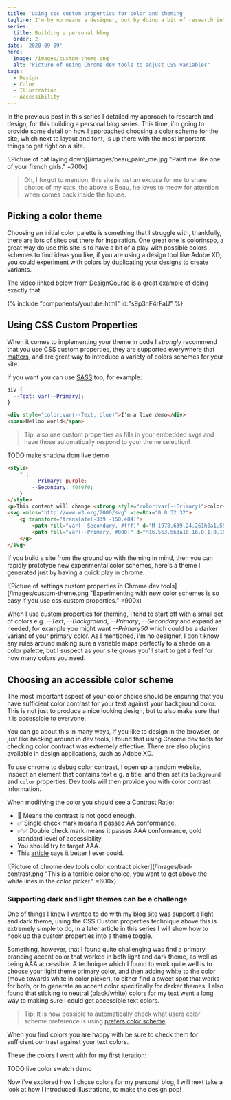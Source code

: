 ```yaml
---
title: 'Using css custom properties for color and theming'
tagline: I'm by no means a designer, but by doing a bit of research into color contract and accessibility, and use of CSS variables, I was able to build out a design that I was happy with.
series:
  title: Building a personal blog
  order: 2
date: '2020-09-09'
hero:
  image: /images/custom-theme.png
  alt: "Picture of using Chrome dev tools to adjust CSS variables"
tags:
  - Design
  - Color
  - Illustration
  - Accessibility
---
```


In the previous post in this series I detailed my approach to research and design, for this building a personal blog series. This time, i'm going to provide some detail on how I approached choosing a color scheme for the site, which next to layout and font, is up there with the most important things to get right on a site.

![Picture of cat laying down](/images/beau_paint_me.jpg "Paint me like one of your french girls." =700x)

> Oh, I forgot to mention, this site is just an excuse for me to share photos of my cats, the above is Beau, he loves to meow for attention when comes back inside the house.

## Picking a color theme
Choosing an initial color palette is something that I struggle with, thankfully, there are lots of sites out there for inspiration. One great one is [colorinspo](https://colorsinspo.com/), a great way do use this site is to have a bit of a play with possible colors schemes to find ideas you like, if you are using a design tool like Adobe XD, you could experiment with colors by duplicating your designs to create variants.

The video linked below from [DesignCourse](https://www.youtube.com/channel/UCVyRiMvfUNMA1UPlDPzG5Ow) is a great example of doing exactly that.

{% include "components/youtube.html" id:"s9p3nF4rFaU" %}

## Using CSS Custom Properties
When it comes to implementing your theme in code I *strongly* recommend that you use CSS custom properties, they are supported everywhere that [matters](https://caniuse.com/?search=css%20variables), and are great way to introduce a variety of colors schemes for your site.

If you want you can use [SASS](https://sass-lang.com/) too, for example:

```css {"id":"mydemo", "title":"A live demo"}
div {
  --Text: var(--Primary);
}
```

```html {"id":"mydemo"}
<div style="color:var(--Text, blue)">I'm a live demo</div>
<span>Helloo world</span>
```

> Tip: also use custom properties as fills in your embedded svgs and have those automatically respond to your theme selection!

TODO  make shadow dom live demo

```html
<style>
    * {
        --Primary: purple;
        --Secondary: f0f0f0;
    }
</style>
<p>This content will change <strong style="color:var(--Primary)">color</strong> when you change the theme</p>
<svg xmlns="http://www.w3.org/2000/svg" viewBox="0 0 32 32">
    <g transform="translate(-339 -150.484)">
        <path fill="var(--Secondary, #fff)" d="M-1978.639,24.261h0a1.555,1.555,0,0,1-1.555-1.551V9.291a1.555,1.555,0,0,1,1.555-1.551,1.527,1.527,0,0,1,.748.2l11.355,6.9a1.538,1.538,0,0,1,.793,1.362,1.526,1.526,0,0,1-.793,1.348l-11.355,6.516A1.52,1.52,0,0,1-1978.639,24.261Z" transform="translate(2329 150.484)"/>
        <path fill="var(--Primary, #000)" d="M16.563.563a16,16,0,1,0,16,16A16,16,0,0,0,16.563.563Zm7.465,17.548L12.672,24.627a1.551,1.551,0,0,1-2.3-1.355V9.853a1.552,1.552,0,0,1,2.3-1.355l11.355,6.9A1.553,1.553,0,0,1,24.027,18.111Z" transform="translate(338.438 149.922)" />
    </g>
</svg>
```

If you build a site from the ground up with theming in mind, then you can rapidly prototype new experimental color schemes, here's a theme I generated just by having a quick play in chrome.

![Picture of settings custom properties in Chrome dev tools](/images/custom-theme.png "Experimenting with new color schemes is so easy if you use css custom properties." =900x)

When I use custom properties for theming, I tend to start off with a small set of colors e.g. *--Text*, *--Background*, *--Primary*, *--Secondary* and expand as needed, for example you might want *--Primary50* which could be a darker variant of your primary color.
As I mentioned, i'm no designer, I don't know any rules around making sure a variable maps perfectly to a shade on a color palette, but I suspect as your site grows you'll start to get a feel for how many colors you need.

## Choosing an accessible color scheme

The most important aspect of your color choice should be ensuring that you have sufficient color contrast for your text against your background color.
This is not just to produce a nice looking design, but to also make sure that it is accessible to everyone.

You can go about this in many ways, if you like to design in the browser, or just like hacking around in dev tools, I found that using Chrome dev tools for checking color contract was extremely effective. There are also plugins available in design applications, such as Adobe XD.

To use chrome to debug color contrast, I open up a random website, inspect an element that contains text e.g. a title, and then set its `background` and `color` properties. Dev tools will then provide you with color contrast information.

When modifying the color you should see a Contrast Ratio:
- 🚫 Means the contrast is not good enough.
- ✅ Single check mark means it passed AA conformance.
- ✅✅ Double check mark means it passes AAA conformance, gold standard level of accessibility.
- You should try to target AAA.
- This [article](https://web.dev/color-and-contrast-accessibility/) says it better I ever could.

![Picture of chrome dev tools color contract picker](/images/bad-contrast.png "This is a terrible color choice, you want to get above the white lines in the color picker." =600x)

### Supporting dark and light themes can be a challenge

One of things I knew I wanted to do with my blog site was support a light and dark theme, using the CSS Custom properties technique above this is extremely simple to do, in a later article in this series I will show how to hook up the custom properties into a theme toggle.

Something, however, that I found quite challenging was find a primary branding accent color that worked in both light and dark theme, as  well as being AAA accessible.
A technique which I found to work quite well is to choose your light theme primary color, and then adding white to the color (move towards white in color picker), to either find a sweet spot that works for both, or to generate an accent color  specifically for darker themes. I also found that sticking to neutral (black/white) colors for my text went a long way to making sure I could get accessible text colors.

> Tip: It is now possible to automatically check what users color scheme preference is using [prefers color scheme](https://caniuse.com/prefers-color-scheme).

 When you find colors you are happy with be sure to check them for sufficient contrast against  your text colors.

 These the colors I went with for my first iteration:

TODO live color swatch demo

 Now i've explored how I chose colors for my personal blog, I will next take a look at how I introduced illustrations, to make the design pop!
